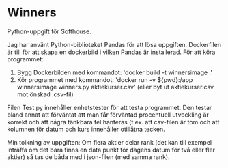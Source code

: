 # Winners
Python-uppgift för Softhouse.

Jag har använt Python-biblioteket Pandas för att lösa uppgiften. Dockerfilen är till för att skapa en dockerbild i vilken Pandas är installerad. 
För att köra programmet:

1. Bygg Dockerbilden med kommandot: 'docker build -t winnersimage .'
2. Kör programmet med kommandot: 'docker run -v ${pwd}:/app winnersimage winners.py aktiekurser.csv' (eller byt ut aktiekurser.csv mot önskad .csv-fil)

Filen Test.py innehåller enhetstester för att testa programmet. Den testar bland annat att förväntat att man får förväntad procentuell utveckling är korrekt och att några tänkbara fel hanteras (t.ex. att csv-filen är tom och att kolumnen för datum och kurs innehåller otillåtna tecken.


Min tolkning av uppgiften: Om flera aktier delar rank (det kan  till exempel inträffa om det bara finns en data punkt för dagens datum för två eller fler aktier) så tas de båda med i json-filen (med samma rank).
